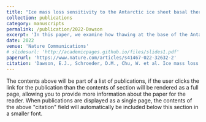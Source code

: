 ```yaml
---
title: "Ice mass loss sensitivity to the Antarctic ice sheet basal thermal state"
collection: publications
category: manuscripts
permalink: /publication/2022-Dawson
excerpt: 'In this paper, we examine how thawing at the base of the Antarctic ice sheet could lead to significant ice mass loss and contribute to sea-level rise, particularly in previously considered “stable” regions of East Antarctica. Using numerical model projections, the study highlights that areas like the Wilkes Basin could become major contributors to sea-level rise if basal thawing occurs, challenging the focus on West Antarctica.'
date: 2022
venue: 'Nature Communications'
# slidesurl: 'http://academicpages.github.io/files/slides1.pdf'
paperurl: 'https://www.nature.com/articles/s41467-022-32632-2'
citation: 'Dawson, E.J., Schroeder, D.M., Chu, W. et al. Ice mass loss sensitivity to the Antarctic ice sheet basal thermal state. Nat Commun 13, 4957 (2022). https://doi.org/10.1038/s41467-022-32632-2'
---
```


The contents above will be part of a list of publications, if the user clicks the link for the publication than the contents of section will be rendered as a full page, allowing you to provide more information about the paper for the reader. When publications are displayed as a single page, the contents of the above "citation" field will automatically be included below this section in a smaller font.